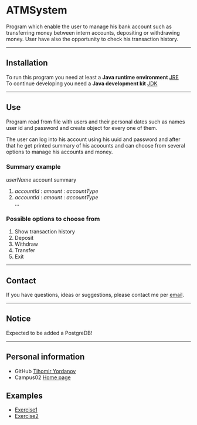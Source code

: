 # ATMSystem

Program which enable the user to manage his bank account such as transferring money between intern accounts, depositing
or withdrawing money. User have also the opportunity to check his transaction history.

---

## Installation

To run this program you need at least a **Java runtime environment** [JRE](https://www.java.com/en/download/manual.jsp)  
To continue developing you need a **Java development kit** [JDK](https://www.oracle.com/java/technologies/downloads/)

---

## Use

Program read from file with users and their personal dates such as names user id and password and create object for
every one of them.

The user can log into his account using his uuid and password and after that he get printed summary of his acoounts and
can choose from several options to manage his accounts and money.

### Summary example

_userName_ account summary

1. _accountId_ : _amount_ : _accountType_
2. _accountId_ : _amount_ : _accountType_  
   ...

### Possible options to choose from

1. Show transaction history
2. Deposit
3. Withdraw
4. Transfer
5. Exit

---

## Contact

If you have questions, ideas or suggestions, please contact me per [email](mailto:t.yordanovv@gmail.com).

---

## Notice

Expected to be added a PostgreDB!

---

## Personal information

- GitHub [Tihomir Yordanov](https://github.com/YordanovTihomir)
- Campus02 [Home page](https://www.campus02.at/)

## Examples

- [Exercise1](exercise1.md)
- [Exercise2](exercise2.md)
<!-- - [Exercise3]()
- [Exercise4]()
- [Exercise5]()
- [Exercise6]()
- [Exercise7]() -->
